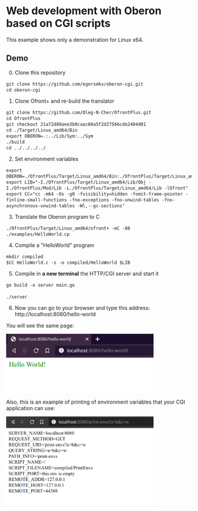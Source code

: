 # Web development with Oberon based on CGI scripts

This example shows only a demonstration for Linux x64.

## Demo

0. Clone this repository

```
git clone https://github.com/egorsmkv/oberon-cgi.git
cd oberon-cgi
```

1. Clone Ofront+ and re-build the translator

```
git clone https://github.com/Oleg-N-Cher/OfrontPlus.git
cd OfrontPlus
git checkout 21a72d80aee3b0caac60a5f2d27566cde2404d01
cd ./Target/Linux_amd64/Bin
export OBERON=.:../Lib/Sym:../Sym
./build
cd ../../../../
```

2. Set environment variables

```
export OBERON=./OfrontPlus/Target/Linux_amd64/Bin:./OfrontPlus/Target/Linux_amd64/Bin/../Lib/Sym:./OfrontPlus/Target/Linux_amd64/Bin/../Sym
export LIB="-I./OfrontPlus/Target/Linux_amd64/Lib/Obj -I./OfrontPlus/Mod/Lib -L./OfrontPlus/Target/Linux_amd64/Lib -lOfront"
export CC="cc -m64 -Os -g0 -fvisibility=hidden -fomit-frame-pointer -finline-small-functions -fno-exceptions -fno-unwind-tables -fno-asynchronous-unwind-tables -Wl,--gc-sections"
```

3. Translate the Oberon program to C

```
./OfrontPlus/Target/Linux_amd64/ofront+ -mC -88 ./examples/HelloWorld.cp
```

4. Compile a "HelloWorld" program

```
mkdir compiled
$CC HelloWorld.c -s -o compiled/HelloWorld $LIB
```

5. Compile in **a new terminal** the HTTP/CGI server and start it

```
go build -o server main.go

./server
```

6. Now you can go to your browser and type this address: http://localhost:8080/hello-world

You will see the same page:

<img src="./screen.png" width="400">

Also, this is an example of printing of environment variables that your CGI application can use:

<img src="./screen-envs.png" width="400">
